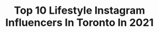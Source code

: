 ---
title: Top 10 Lifestyle Instagram Influencers In Toronto In 2021
description: >-
  Find top lifestyle Instagram influencers in Toronto in 2021. Most popular hashtags: #toronto #lifestyle #ad #canada.
platform: Instagram
hits: 253
text_top: Discover the best Instagram accounts on inBeat.
text_bottom: inBeat holds 253 Instagram influencers like this in Toronto, Canada for you to pitch.
profiles:
  - username: "sairahayatkhan"
    fullname: >-
      Saira Hayat Khan
    bio: >-
      Motherhood. Fashion. Lifestyle. Toronto, Canada 🇨🇦
    location: "Canada"
    followers: 43203
    engagement: 161
    commentsToLikes: 0.155303
    id: ckap1sltivybk0i784nr7lx7p
    verified: false
    hashtags: "#ad, #ineverhavenicenails, #allowmetoreintroducemyself"
  - username: "alanahlorraine"
    fullname: >-
      A 🕊
    bio: >-
      fashion + lifestyle toronto|hamilton ✉️alanahlorraine@gmail.com shop links ⬇️
    location: "Canada"
    followers: 4142
    engagement: 728
    commentsToLikes: 0.138424
    id: ck0tubujo6i450i19w2jakvr4
    verified: false
    hashtags: "#ardenebabe, #vintagethefestival, #ardenelove, #fallchic"
  - username: "raineedays"
    fullname: >-
      R A I N E E
    bio: >-
      • Mommy to Chayce • Riley • Rocky • • Photography • Parenting • Adventures • Lifestyle • • Toronto 🇨🇦 •
    location: "Canada"
    followers: 23316
    engagement: 384
    commentsToLikes: 0.110493
    id: ck0w6pxeo9qpp0i19wn93zd9n
    verified: false
    hashtags: "#gifted, #ad, #canada, #momminainteasy"
  - username: "froudemandy"
    fullname: >-
      Mandy Froude
    bio: >-
      🏆Miss Bikini NL 💃CPA Competitor 🔥@inside_fitness Hot & Fit 100 👙@khcustoms MF10 🍴@premiumchoicemeals MANDY10 💪🏼@bodylogix MANDY20
    location: "Canada"
    followers: 9714
    engagement: 507
    commentsToLikes: 0.035896
    id: ckaordok3mr1c0i78ychdbuuv
    verified: false
    hashtags: "#instafit, #views, #grateful, #beautifuldays"
  - username: "kyallegend"
    fullname: >-
      K Y A L  L E G E N D
    bio: >-
      Pronounced ( kai - al ) Founder & Designer @ishopBEAU lifestyle, beauty, and travel. 📩 kyallegend@gmail.com
    location: "Canada"
    followers: 39901
    engagement: 161
    commentsToLikes: 0.014981
    id: ck5qdi681vpcs0i11raefdsdz
    verified: false
    hashtags: "#lifestyle, #torontolife, #toronto, #ootd"
  - username: "__marlyn.mary__"
    fullname: >-
      💍 𝑀𝒶𝓇𝓎 💍✧⋆
    bio: >-
      🇷🇺🇦🇫🇨🇦 ᴀᴄᴛᴏʀ/ᴍᴏᴅᴇʟ ᴡɪᴛʜ ᴘᴜɴᴊᴀʙ sᴛᴀʀ ⭐️| ʀᴀᴅɪᴏ ʜᴏsᴛ ᴡɪᴛʜ ᴄɪɴᴀ ʀᴀᴅɪᴏ | ᴀssᴏᴄɪᴀᴛᴇᴅ ᴡɪᴛʜ @jg_immiconsultant ᴛɪᴋᴛᴏᴋ:mαrlчn.mαrч snαpchαt:mαrlчn.mαrч
    location: "Canada"
    followers: 2539
    engagement: 1168
    commentsToLikes: 0.122604
    id: ck8weq5xlefx90j782190ye0b
    verified: false
    hashtags: "#loveyourself, #style, #selfcare, #positivevibes"
  - username: "casalnagringa_"
    fullname: >-
      Gaby & Victor no Canadá 🇨🇦
    bio: >-
      Uma estudante de moda e um estudante de marketing morando no Canadá 🇧🇷🇨🇦 📍Toronto-ON 🇨🇦 Rotina, College e vida no Canadá 🎂23 e 23 anos 👇🏼 YouTube
    location: "Canada"
    followers: 5712
    engagement: 909
    commentsToLikes: 0.027716
    id: ckaotdadivf5m0i78ynutqkor
    verified: false
    hashtags: "#brasileirosemtoronto, #couplegoals, #toronto, #cntower"
  - username: "zarconhomes"
    fullname: >-
      Zarcon Homes
    bio: >-
      Luxury Custom Home Builder Development Consulting | Project Management | Planning Design & Build 416-389-1515 #zarconhomes Info@zarconhomes.com
    location: "Canada"
    followers: 4098
    engagement: 606
    commentsToLikes: 0.132105
    id: ck15teniqhpew0i19wuhubgil
    verified: false
    hashtags: "#buildersofinsta, #modernhomes, #housegoals, #like"
  - username: "shalini_matt"
    fullname: >-
      Shaluuu🌹
    bio: >-
      Fashion || Travel || Lifestyle 📍Toronto, Canada
    location: "Canada"
    followers: 3075
    engagement: 2562
    commentsToLikes: 0.085035
    id: ck6uernicsp5o0j71ntftvyov
    verified: false
    hashtags: "#wedding, #upbabe, #urbanplanet, #muah"
  - username: "andrewcretaro"
    fullname: >-
      Andrew Cretaro
    bio: >-
      Content Creator • Lifestyle • Menswear Toronto📍 ✉️ Andrew.cretaro@gmail.com
    location: "Canada"
    followers: 15399
    engagement: 309
    commentsToLikes: 0.235476
    id: ck0tv2w6i9pf20i19rqsqx1ao
    verified: false
    hashtags: "#mejuri, #mejuripartner, #birramoretticanada, #authenticitalia"
---